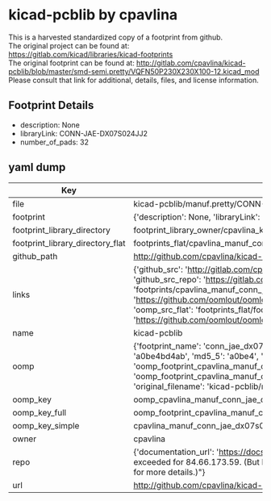 # kicad-pcblib by cpavlina  
This is a harvested standardized copy of a footprint from github.  
The original project can be found at:  
https://gitlab.com/kicad/libraries/kicad-footprints  
The original footprint can be found at:
http://gitlab.com/cpavlina/kicad-pcblib/blob/master/smd-semi.pretty/VQFN50P230X230X100-12.kicad_mod
Please consult that link for additional, details, files, and license information.  
## Footprint Details
* description: None  
* libraryLink: CONN-JAE-DX07S024JJ2  
* number_of_pads: 32  
## yaml dump  
| Key | Value |  
| --- | --- |  
| file | kicad-pcblib/manuf.pretty/CONN-JAE-DX07S024JJ2.kicad_mod |  
| footprint | {'description': None, 'libraryLink': 'CONN-JAE-DX07S024JJ2', 'number_of_pads': 32} |  
| footprint_library_directory | footprint_library_owner/cpavlina_kicad-pcblib |  
| footprint_library_directory_flat | footprints_flat/cpavlina_manuf_conn_jae_dx07s024jj2/working |  
| github_path | http://github.com/cpavlina/kicad-pcblib/blob/master/manuf.pretty/CONN-JAE-DX07S024JJ2.kicad_mod |  
| links | {'github_src': 'http://gitlab.com/cpavlina/kicad-pcblib/blob/master/smd-semi.pretty/VQFN50P230X230X100-12.kicad_mod', 'github_src_repo': 'https://gitlab.com/kicad/libraries/kicad-footprints', 'oomp_bot': 'footprints/cpavlina_manuf_conn_jae_dx07s024jj2/working', 'oomp_bot_github': 'https://github.com/oomlout/oomlout_oomp_footprint_bot/tree/main/footprints/cpavlina_manuf_conn_jae_dx07s024jj2/working', 'oomp_src_flat': 'footprints_flat/footprints_flat/cpavlina_manuf_conn_jae_dx07s024jj2/working', 'oomp_src_flat_github': 'https://github.com/oomlout/oomlout_oomp_footprint_src/tree/main/footprints_flat/cpavlina_manuf_conn_jae_dx07s024jj2/working'} |  
| name | kicad-pcblib |  
| oomp | {'footprint_name': 'conn_jae_dx07s024jj2', 'library_name': 'manuf', 'md5': 'a0be4bd4ab95565f7f4cf0fdd77afd7b', 'md5_10': 'a0be4bd4ab', 'md5_5': 'a0be4', 'md5_6': 'a0be4b', 'oomp_key': 'oomp_cpavlina_manuf_conn_jae_dx07s024jj2', 'oomp_key_extra': 'oomp_footprint_cpavlina_manuf_conn_jae_dx07s024jj2', 'oomp_key_full': 'oomp_footprint_cpavlina_manuf_conn_jae_dx07s024jj2_a0be4b', 'oomp_key_simple': 'cpavlina_manuf_conn_jae_dx07s024jj2', 'original_filename': 'kicad-pcblib/manuf.pretty/CONN-JAE-DX07S024JJ2.kicad_mod', 'owner_name': 'cpavlina'} |  
| oomp_key | oomp_cpavlina_manuf_conn_jae_dx07s024jj2 |  
| oomp_key_full | oomp_footprint_cpavlina_manuf_conn_jae_dx07s024jj2 |  
| oomp_key_simple | cpavlina_manuf_conn_jae_dx07s024jj2 |  
| owner | cpavlina |  
| repo | {'documentation_url': 'https://docs.github.com/rest/overview/resources-in-the-rest-api#rate-limiting', 'message': "API rate limit exceeded for 84.66.173.59. (But here's the good news: Authenticated requests get a higher rate limit. Check out the documentation for more details.)"} |  
| url | http://github.com/cpavlina/kicad-pcblib |  


